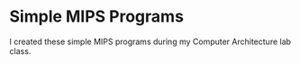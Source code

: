 # Simple MIPS Programs

I created these simple MIPS programs during my Computer Architecture lab class.

